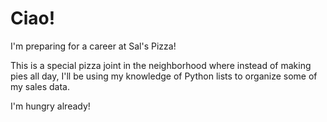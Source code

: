 # Ciao!

I'm preparing for a career at Sal's Pizza! 

This is a special pizza joint in the neighborhood where instead of making pies all day, 
I'll be using my knowledge of Python lists to organize some of my sales data.

I'm hungry already!